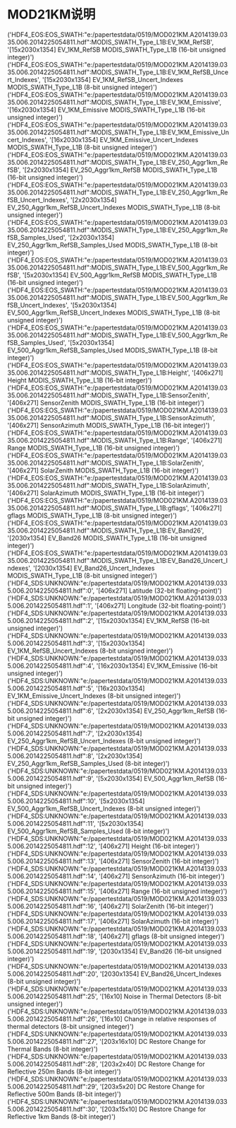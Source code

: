 # MOD21KM说明
('HDF4_EOS:EOS_SWATH:"e:/papertestdata/0519/MOD021KM.A2014139.0335.006.2014225054811.hdf":MODIS_SWATH_Type_L1B:EV_1KM_RefSB', '[15x2030x1354] EV_1KM_RefSB MODIS_SWATH_Type_L1B (16-bit unsigned integer)')
('HDF4_EOS:EOS_SWATH:"e:/papertestdata/0519/MOD021KM.A2014139.0335.006.2014225054811.hdf":MODIS_SWATH_Type_L1B:EV_1KM_RefSB_Uncert_Indexes', '[15x2030x1354] EV_1KM_RefSB_Uncert_Indexes MODIS_SWATH_Type_L1B (8-bit unsigned integer)')
('HDF4_EOS:EOS_SWATH:"e:/papertestdata/0519/MOD021KM.A2014139.0335.006.2014225054811.hdf":MODIS_SWATH_Type_L1B:EV_1KM_Emissive', '[16x2030x1354] EV_1KM_Emissive MODIS_SWATH_Type_L1B (16-bit unsigned integer)')
('HDF4_EOS:EOS_SWATH:"e:/papertestdata/0519/MOD021KM.A2014139.0335.006.2014225054811.hdf":MODIS_SWATH_Type_L1B:EV_1KM_Emissive_Uncert_Indexes', '[16x2030x1354] EV_1KM_Emissive_Uncert_Indexes MODIS_SWATH_Type_L1B (8-bit unsigned integer)')
('HDF4_EOS:EOS_SWATH:"e:/papertestdata/0519/MOD021KM.A2014139.0335.006.2014225054811.hdf":MODIS_SWATH_Type_L1B:EV_250_Aggr1km_RefSB', '[2x2030x1354] EV_250_Aggr1km_RefSB MODIS_SWATH_Type_L1B (16-bit unsigned integer)')
('HDF4_EOS:EOS_SWATH:"e:/papertestdata/0519/MOD021KM.A2014139.0335.006.2014225054811.hdf":MODIS_SWATH_Type_L1B:EV_250_Aggr1km_RefSB_Uncert_Indexes', '[2x2030x1354] EV_250_Aggr1km_RefSB_Uncert_Indexes MODIS_SWATH_Type_L1B (8-bit unsigned integer)')
('HDF4_EOS:EOS_SWATH:"e:/papertestdata/0519/MOD021KM.A2014139.0335.006.2014225054811.hdf":MODIS_SWATH_Type_L1B:EV_250_Aggr1km_RefSB_Samples_Used', '[2x2030x1354] EV_250_Aggr1km_RefSB_Samples_Used MODIS_SWATH_Type_L1B (8-bit integer)')
('HDF4_EOS:EOS_SWATH:"e:/papertestdata/0519/MOD021KM.A2014139.0335.006.2014225054811.hdf":MODIS_SWATH_Type_L1B:EV_500_Aggr1km_RefSB', '[5x2030x1354] EV_500_Aggr1km_RefSB MODIS_SWATH_Type_L1B (16-bit unsigned integer)')
('HDF4_EOS:EOS_SWATH:"e:/papertestdata/0519/MOD021KM.A2014139.0335.006.2014225054811.hdf":MODIS_SWATH_Type_L1B:EV_500_Aggr1km_RefSB_Uncert_Indexes', '[5x2030x1354] EV_500_Aggr1km_RefSB_Uncert_Indexes MODIS_SWATH_Type_L1B (8-bit unsigned integer)')
('HDF4_EOS:EOS_SWATH:"e:/papertestdata/0519/MOD021KM.A2014139.0335.006.2014225054811.hdf":MODIS_SWATH_Type_L1B:EV_500_Aggr1km_RefSB_Samples_Used', '[5x2030x1354] EV_500_Aggr1km_RefSB_Samples_Used MODIS_SWATH_Type_L1B (8-bit integer)')
('HDF4_EOS:EOS_SWATH:"e:/papertestdata/0519/MOD021KM.A2014139.0335.006.2014225054811.hdf":MODIS_SWATH_Type_L1B:Height', '[406x271] Height MODIS_SWATH_Type_L1B (16-bit integer)')
('HDF4_EOS:EOS_SWATH:"e:/papertestdata/0519/MOD021KM.A2014139.0335.006.2014225054811.hdf":MODIS_SWATH_Type_L1B:SensorZenith', '[406x271] SensorZenith MODIS_SWATH_Type_L1B (16-bit integer)')
('HDF4_EOS:EOS_SWATH:"e:/papertestdata/0519/MOD021KM.A2014139.0335.006.2014225054811.hdf":MODIS_SWATH_Type_L1B:SensorAzimuth', '[406x271] SensorAzimuth MODIS_SWATH_Type_L1B (16-bit integer)')
('HDF4_EOS:EOS_SWATH:"e:/papertestdata/0519/MOD021KM.A2014139.0335.006.2014225054811.hdf":MODIS_SWATH_Type_L1B:Range', '[406x271] Range MODIS_SWATH_Type_L1B (16-bit unsigned integer)')
('HDF4_EOS:EOS_SWATH:"e:/papertestdata/0519/MOD021KM.A2014139.0335.006.2014225054811.hdf":MODIS_SWATH_Type_L1B:SolarZenith', '[406x271] SolarZenith MODIS_SWATH_Type_L1B (16-bit integer)')
('HDF4_EOS:EOS_SWATH:"e:/papertestdata/0519/MOD021KM.A2014139.0335.006.2014225054811.hdf":MODIS_SWATH_Type_L1B:SolarAzimuth', '[406x271] SolarAzimuth MODIS_SWATH_Type_L1B (16-bit integer)')
('HDF4_EOS:EOS_SWATH:"e:/papertestdata/0519/MOD021KM.A2014139.0335.006.2014225054811.hdf":MODIS_SWATH_Type_L1B:gflags', '[406x271] gflags MODIS_SWATH_Type_L1B (8-bit unsigned integer)')
('HDF4_EOS:EOS_SWATH:"e:/papertestdata/0519/MOD021KM.A2014139.0335.006.2014225054811.hdf":MODIS_SWATH_Type_L1B:EV_Band26', '[2030x1354] EV_Band26 MODIS_SWATH_Type_L1B (16-bit unsigned integer)')
('HDF4_EOS:EOS_SWATH:"e:/papertestdata/0519/MOD021KM.A2014139.0335.006.2014225054811.hdf":MODIS_SWATH_Type_L1B:EV_Band26_Uncert_Indexes', '[2030x1354] EV_Band26_Uncert_Indexes MODIS_SWATH_Type_L1B (8-bit unsigned integer)')
('HDF4_SDS:UNKNOWN:"e:/papertestdata/0519/MOD021KM.A2014139.0335.006.2014225054811.hdf":0', '[406x271] Latitude (32-bit floating-point)')
('HDF4_SDS:UNKNOWN:"e:/papertestdata/0519/MOD021KM.A2014139.0335.006.2014225054811.hdf":1', '[406x271] Longitude (32-bit floating-point)')
('HDF4_SDS:UNKNOWN:"e:/papertestdata/0519/MOD021KM.A2014139.0335.006.2014225054811.hdf":2', '[15x2030x1354] EV_1KM_RefSB (16-bit unsigned integer)')
('HDF4_SDS:UNKNOWN:"e:/papertestdata/0519/MOD021KM.A2014139.0335.006.2014225054811.hdf":3', '[15x2030x1354] EV_1KM_RefSB_Uncert_Indexes (8-bit unsigned integer)')
('HDF4_SDS:UNKNOWN:"e:/papertestdata/0519/MOD021KM.A2014139.0335.006.2014225054811.hdf":4', '[16x2030x1354] EV_1KM_Emissive (16-bit unsigned integer)')
('HDF4_SDS:UNKNOWN:"e:/papertestdata/0519/MOD021KM.A2014139.0335.006.2014225054811.hdf":5', '[16x2030x1354] EV_1KM_Emissive_Uncert_Indexes (8-bit unsigned integer)')
('HDF4_SDS:UNKNOWN:"e:/papertestdata/0519/MOD021KM.A2014139.0335.006.2014225054811.hdf":6', '[2x2030x1354] EV_250_Aggr1km_RefSB (16-bit unsigned integer)')
('HDF4_SDS:UNKNOWN:"e:/papertestdata/0519/MOD021KM.A2014139.0335.006.2014225054811.hdf":7', '[2x2030x1354] EV_250_Aggr1km_RefSB_Uncert_Indexes (8-bit unsigned integer)')
('HDF4_SDS:UNKNOWN:"e:/papertestdata/0519/MOD021KM.A2014139.0335.006.2014225054811.hdf":8', '[2x2030x1354] EV_250_Aggr1km_RefSB_Samples_Used (8-bit integer)')
('HDF4_SDS:UNKNOWN:"e:/papertestdata/0519/MOD021KM.A2014139.0335.006.2014225054811.hdf":9', '[5x2030x1354] EV_500_Aggr1km_RefSB (16-bit unsigned integer)')
('HDF4_SDS:UNKNOWN:"e:/papertestdata/0519/MOD021KM.A2014139.0335.006.2014225054811.hdf":10', '[5x2030x1354] EV_500_Aggr1km_RefSB_Uncert_Indexes (8-bit unsigned integer)')
('HDF4_SDS:UNKNOWN:"e:/papertestdata/0519/MOD021KM.A2014139.0335.006.2014225054811.hdf":11', '[5x2030x1354] EV_500_Aggr1km_RefSB_Samples_Used (8-bit integer)')
('HDF4_SDS:UNKNOWN:"e:/papertestdata/0519/MOD021KM.A2014139.0335.006.2014225054811.hdf":12', '[406x271] Height (16-bit integer)')
('HDF4_SDS:UNKNOWN:"e:/papertestdata/0519/MOD021KM.A2014139.0335.006.2014225054811.hdf":13', '[406x271] SensorZenith (16-bit integer)')
('HDF4_SDS:UNKNOWN:"e:/papertestdata/0519/MOD021KM.A2014139.0335.006.2014225054811.hdf":14', '[406x271] SensorAzimuth (16-bit integer)')
('HDF4_SDS:UNKNOWN:"e:/papertestdata/0519/MOD021KM.A2014139.0335.006.2014225054811.hdf":15', '[406x271] Range (16-bit unsigned integer)')
('HDF4_SDS:UNKNOWN:"e:/papertestdata/0519/MOD021KM.A2014139.0335.006.2014225054811.hdf":16', '[406x271] SolarZenith (16-bit integer)')
('HDF4_SDS:UNKNOWN:"e:/papertestdata/0519/MOD021KM.A2014139.0335.006.2014225054811.hdf":17', '[406x271] SolarAzimuth (16-bit integer)')
('HDF4_SDS:UNKNOWN:"e:/papertestdata/0519/MOD021KM.A2014139.0335.006.2014225054811.hdf":18', '[406x271] gflags (8-bit unsigned integer)')
('HDF4_SDS:UNKNOWN:"e:/papertestdata/0519/MOD021KM.A2014139.0335.006.2014225054811.hdf":19', '[2030x1354] EV_Band26 (16-bit unsigned integer)')
('HDF4_SDS:UNKNOWN:"e:/papertestdata/0519/MOD021KM.A2014139.0335.006.2014225054811.hdf":20', '[2030x1354] EV_Band26_Uncert_Indexes (8-bit unsigned integer)')
('HDF4_SDS:UNKNOWN:"e:/papertestdata/0519/MOD021KM.A2014139.0335.006.2014225054811.hdf":25', '[16x10] Noise in Thermal Detectors (8-bit unsigned integer)')
('HDF4_SDS:UNKNOWN:"e:/papertestdata/0519/MOD021KM.A2014139.0335.006.2014225054811.hdf":26', '[16x10] Change in relative responses of thermal detectors (8-bit unsigned integer)')
('HDF4_SDS:UNKNOWN:"e:/papertestdata/0519/MOD021KM.A2014139.0335.006.2014225054811.hdf":27', '[203x16x10] DC Restore Change for Thermal Bands (8-bit integer)')
('HDF4_SDS:UNKNOWN:"e:/papertestdata/0519/MOD021KM.A2014139.0335.006.2014225054811.hdf":28', '[203x2x40] DC Restore Change for Reflective 250m Bands (8-bit integer)')
('HDF4_SDS:UNKNOWN:"e:/papertestdata/0519/MOD021KM.A2014139.0335.006.2014225054811.hdf":29', '[203x5x20] DC Restore Change for Reflective 500m Bands (8-bit integer)')
('HDF4_SDS:UNKNOWN:"e:/papertestdata/0519/MOD021KM.A2014139.0335.006.2014225054811.hdf":30', '[203x15x10] DC Restore Change for Reflective 1km Bands (8-bit integer)')

